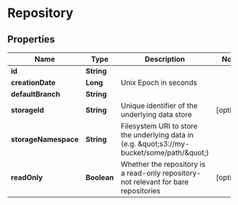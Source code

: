 

# Repository


## Properties

| Name | Type | Description | Notes |
|------------ | ------------- | ------------- | -------------|
|**id** | **String** |  |  |
|**creationDate** | **Long** | Unix Epoch in seconds |  |
|**defaultBranch** | **String** |  |  |
|**storageId** | **String** | Unique identifier of the underlying data store |  [optional] |
|**storageNamespace** | **String** | Filesystem URI to store the underlying data in (e.g. \&quot;s3://my-bucket/some/path/\&quot;) |  |
|**readOnly** | **Boolean** | Whether the repository is a read-only repository- not relevant for bare repositories |  [optional] |



